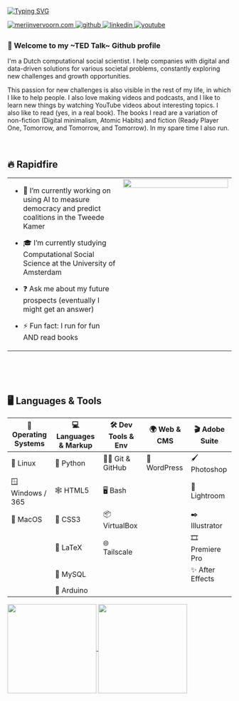 [![Typing SVG](https://readme-typing-svg.demolab.com?font=Unbounded&weight=700&size=30&pause=1000&color=F28907&width=435&lines=Hi+%F0%9F%91%8B%2C+I'm+Merijn)](https://git.io/typing-svg)

<a href="https://merijnvervoorn.com" target="_blank">
<img src=https://img.shields.io/badge/personal-F28907.svg?&style=for-the-badge&logo=htmx&logoColor=white alt=merijnvervoorn.com style="margin-bottom: 5px;" />
</a>
<a href="https://github.com/merijnvervoorn" target="_blank">
<img src=https://img.shields.io/badge/github-2d284d.svg?&style=for-the-badge&logo=github&logoColor=white alt=github style="margin-bottom: 5px;" />
</a>
<a href="https://linkedin.com/in/merijnvervoorn" target="_blank">
<img src=https://img.shields.io/badge/linkedin-%231E77B5.svg?&style=for-the-badge&logo=logmein&logoColor=white alt=linkedin style="margin-bottom: 5px;" />
</a>
<a href="https://www.youtube.com/@merijnvervoorn" target="_blank">
<img src=https://img.shields.io/badge/youtube-%23EE4831.svg?&style=for-the-badge&logo=youtube&logoColor=white alt=youtube style="margin-bottom: 5px;" />
</a>  

### 📌 Welcome to my ~TED Talk~ Github profile  
I'm a Dutch computational social scientist. I help companies with digital and data-driven solutions for various societal problems, constantly exploring new challenges and growth opportunities.

This passion for new challenges is also visible in the rest of my life, in which I like to help people. I also love making videos and podcasts, and I like to learn new things by watching YouTube videos about interesting topics. I also like to read (yes, in a real book). The books I read are a variation of non-fiction (Digital minimalism, Atomic Habits) and fiction (Ready Player One, Tomorrow, and Tomorrow, and Tomorrow). In my spare time I also run.
  
  

<br/>  


## 🔥 Rapidfire  

<table><tr><td valign="top" width="50%">

- 🔭 I’m currently working on using AI to measure democracy and predict coalitions in the Tweede Kamer
  

- 🎓 I’m currently studying Computational Social Science at the University of Amsterdam  
  

- ❓ Ask me about my future prospects (eventually I might get an answer)
  

- ⚡ Fun fact: I run for fun AND read books

</td><td valign="top" width="50%">
<div align="center">
<img src="https://media.giphy.com/media/emBNbuHZZMrDmxm2qj/giphy.gif" align="center" style="width: 100%" />
</div>  


</td></tr></table>  
<br/>  
<br><br>


## 🖥️ Languages & Tools

| 🧰 Operating Systems | 💻 Languages & Markup | 🛠️ Dev Tools & Env | 🌍 Web & CMS | 🎬 Adobe Suite |
|----------------------|------------------------|---------------------|--------------|----------------|
| 🐧 Linux             | 🐍 Python              | 🧑‍💻 Git & GitHub     | 📰 WordPress | 🖌️ Photoshop |
| 🪟 Windows / 365     | 🕸️ HTML5               | 🖥️ Bash             |              | 🌄 Lightroom |
| 🍎 MacOS             | 🎨 CSS3                | 📦 VirtualBox       |              | ✒️ Illustrator |
|                      | 🧾 LaTeX               | 🌐 Tailscale        |              | 🎞️ Premiere Pro |
|                      | 💾 MySQL               |                     |              | ✨ After Effects |
|                      | 🔌 Arduino             |                     |              |                  |


<a href="https://github-readme-stats.vercel.app/api/top-langs/?username=merijnvervoorn&hide_progress=true&theme=great-gatsby">
  <img height=200 align="center" src="https://github-readme-stats.vercel.app/api/top-langs/?username=merijnvervoorn&hide_progress=true&theme=great-gatsby" />
</a>
<a href="https://github-readme-streak-stats.herokuapp.com?user=merijnvervoorn&theme=great-gatsby&hide_border=true&border_radius=0&date_format=j%20M%5B%20Y%5D">
  <img height=200 align="center" src="https://github-readme-streak-stats.herokuapp.com?user=merijnvervoorn&theme=great-gatsby&hide_border=true&border_radius=0&date_format=j%20M%5B%20Y%5D" />
</a>

